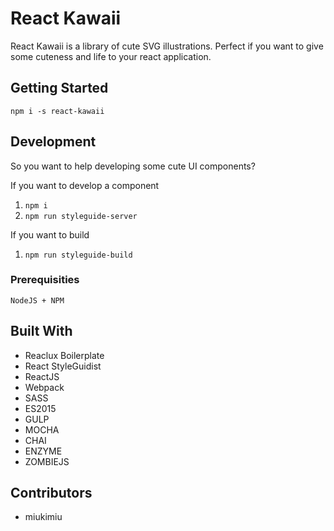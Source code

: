 # React Kawaii

React Kawaii is a library of cute SVG illustrations.  Perfect if you want to give some cuteness and life to your react application.

## Getting Started

`npm i -s react-kawaii`

## Development

So you want to help developing some cute UI components?

If you want to develop a component

1. `npm i`
2. `npm run styleguide-server`

If you want to build

1. `npm run styleguide-build`

### Prerequisities

```
NodeJS + NPM
```

## Built With

* Reaclux Boilerplate
* React StyleGuidist
* ReactJS
* Webpack
* SASS
* ES2015
* GULP
* MOCHA
* CHAI
* ENZYME
* ZOMBIEJS

## Contributors

* miukimiu
